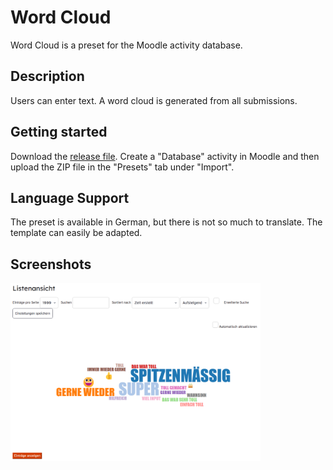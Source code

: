 # Word Cloud

Word Cloud is a preset for the Moodle activity database.

## Description

Users can enter text. A word cloud is generated from all submissions.

## Getting started

Download the [release file](https://github.com/fdagner/word-cloud__moodle-database-preset/releases/tag/publish). Create a "Database" activity in Moodle and then upload the ZIP file in the "Presets" tab under "Import".

## Language Support

The preset is available in German, but there is not so much to translate. The template can easily be adapted.

## Screenshots

<img width="400" alt="list view" src="/screenshots/listenansicht.png">
